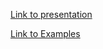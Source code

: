 [Link to presentation](https://github.com/itechdom/itechdom-blog/blob/master/content/presentations/RxJS.presentation.md)

[Link to Examples](https://github.com/itechdom/itechdom-blog/tree/master/content/presentations/examples)
